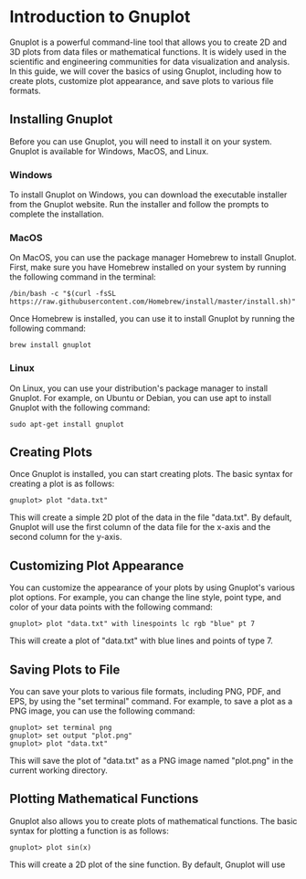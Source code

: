 Introduction to Gnuplot
=======================
Gnuplot is a powerful command-line tool that allows you to create 2D and 3D plots from data files or mathematical functions. It is widely used in the scientific and engineering communities for data visualization and analysis. In this guide, we will cover the basics of using Gnuplot, including how to create plots, customize plot appearance, and save plots to various file formats.

Installing Gnuplot
------------------
Before you can use Gnuplot, you will need to install it on your system. Gnuplot is available for Windows, MacOS, and Linux.

### Windows
To install Gnuplot on Windows, you can download the executable installer from the Gnuplot website. Run the installer and follow the prompts to complete the installation.

### MacOS
On MacOS, you can use the package manager Homebrew to install Gnuplot. First, make sure you have Homebrew installed on your system by running the following command in the terminal:

```
/bin/bash -c "$(curl -fsSL https://raw.githubusercontent.com/Homebrew/install/master/install.sh)"
```
Once Homebrew is installed, you can use it to install Gnuplot by running the following command:

```
brew install gnuplot
```
### Linux

On Linux, you can use your distribution's package manager to install Gnuplot. For example, on Ubuntu or Debian, you can use apt to install Gnuplot with the following command:

```
sudo apt-get install gnuplot
```
Creating Plots
--------------
Once Gnuplot is installed, you can start creating plots. The basic syntax for creating a plot is as follows:

```
gnuplot> plot "data.txt"
```
This will create a simple 2D plot of the data in the file "data.txt". By default, Gnuplot will use the first column of the data file for the x-axis and the second column for the y-axis.

Customizing Plot Appearance
---------------------------
You can customize the appearance of your plots by using Gnuplot's various plot options. For example, you can change the line style, point type, and color of your data points with the following command:

```
gnuplot> plot "data.txt" with linespoints lc rgb "blue" pt 7
```
This will create a plot of "data.txt" with blue lines and points of type 7.

Saving Plots to File
--------------------
You can save your plots to various file formats, including PNG, PDF, and EPS, by using the "set terminal" command. For example, to save a plot as a PNG image, you can use the following command:

```
gnuplot> set terminal png
gnuplot> set output "plot.png"
gnuplot> plot "data.txt"
```
This will save the plot of "data.txt" as a PNG image named "plot.png" in the current working directory.

Plotting Mathematical Functions
-------------------------------
Gnuplot also allows you to create plots of mathematical functions. The basic syntax for plotting a function is as follows:

```
gnuplot> plot sin(x)
```
This will create a 2D plot of the sine function. By default, Gnuplot will use
